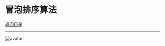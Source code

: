 # 冒泡排序算法

<p>
    <a href="#" onclick="refreshContent('algorithm')">返回目录</a>
</p>

---

![avatar](../blog/algorithm/imgs/bubbleSort.gif)













